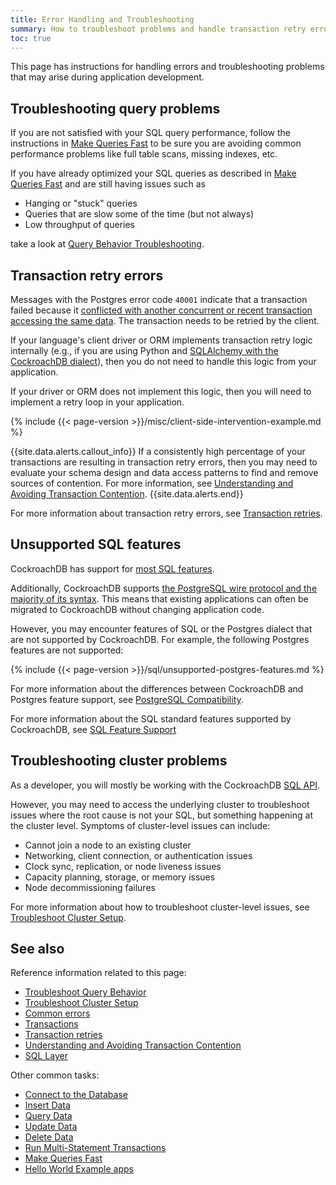 ```yaml
---
title: Error Handling and Troubleshooting
summary: How to troubleshoot problems and handle transaction retry errors during application development
toc: true
---
```


This page has instructions for handling errors and troubleshooting problems that may arise during application development.

## Troubleshooting query problems

If you are not satisfied with your SQL query performance, follow the instructions in [Make Queries Fast][fast] to be sure you are avoiding common performance problems like full table scans, missing indexes, etc.

If you have already optimized your SQL queries as described in [Make Queries Fast][fast] and are still having issues such as

- Hanging or "stuck" queries
- Queries that are slow some of the time (but not always)
- Low throughput of queries

take a look at [Query Behavior Troubleshooting](query-behavior-troubleshooting.html).

## Transaction retry errors

Messages with the Postgres error code `40001` indicate that a transaction failed because it [conflicted with another concurrent or recent transaction accessing the same data](performance-best-practices-overview.html#understanding-and-avoiding-transaction-contention). The transaction needs to be retried by the client.

If your language's client driver or ORM implements transaction retry logic internally (e.g., if you are using Python and [SQLAlchemy with the CockroachDB dialect](build-a-python-app-with-cockroachdb-sqlalchemy.html)), then you do not need to handle this logic from your application.

If your driver or ORM does not implement this logic, then you will need to implement a retry loop in your application.

{% include {{< page-version >}}/misc/client-side-intervention-example.md %}

{{site.data.alerts.callout_info}}
If a consistently high percentage of your transactions are resulting in transaction retry errors, then you may need to evaluate your schema design and data access patterns to find and remove sources of contention. For more information, see [Understanding and Avoiding Transaction Contention](performance-best-practices-overview.html#understanding-and-avoiding-transaction-contention).
{{site.data.alerts.end}}

For more information about transaction retry errors, see [Transaction retries](transactions.html#client-side-intervention).

## Unsupported SQL features

CockroachDB has support for [most SQL features](sql-feature-support.html).

Additionally, CockroachDB supports [the PostgreSQL wire protocol and the majority of its syntax](postgresql-compatibility.html). This means that existing applications can often be migrated to CockroachDB without changing application code.

However, you may encounter features of SQL or the Postgres dialect that are not supported by CockroachDB. For example, the following Postgres features are not supported:

{% include {{< page-version >}}/sql/unsupported-postgres-features.md %}

For more information about the differences between CockroachDB and Postgres feature support, see [PostgreSQL Compatibility](postgresql-compatibility.html).

For more information about the SQL standard features supported by CockroachDB, see [SQL Feature Support](sql-feature-support.html)

## Troubleshooting cluster problems

As a developer, you will mostly be working with the CockroachDB [SQL API](sql-statements.html).

However, you may need to access the underlying cluster to troubleshoot issues where the root cause is not your SQL, but something happening at the cluster level. Symptoms of cluster-level issues can include:

- Cannot join a node to an existing cluster
- Networking, client connection, or authentication issues
- Clock sync, replication, or node liveness issues
- Capacity planning, storage, or memory issues
- Node decommissioning failures

For more information about how to troubleshoot cluster-level issues, see [Troubleshoot Cluster Setup](cluster-setup-troubleshooting.html).

## See also

Reference information related to this page:

- [Troubleshoot Query Behavior](query-behavior-troubleshooting.html)
- [Troubleshoot Cluster Setup](cluster-setup-troubleshooting.html)
- [Common errors](common-errors.html)
- [Transactions](transactions.html)
- [Transaction retries](transactions.html#client-side-intervention)
- [Understanding and Avoiding Transaction Contention](performance-best-practices-overview.html#understanding-and-avoiding-transaction-contention)
- [SQL Layer][sql]

Other common tasks:

- [Connect to the Database](connect-to-the-database.html)
- [Insert Data](insert-data.html)
- [Query Data](query-data.html)
- [Update Data](update-data.html)
- [Delete Data](delete-data.html)
- [Run Multi-Statement Transactions](run-multi-statement-transactions.html)
- [Make Queries Fast][fast]
- [Hello World Example apps](hello-world-example-apps.html)

<!-- Reference Links -->

[sql]: architecture/sql-layer.html
[fast]: make-queries-fast.html
